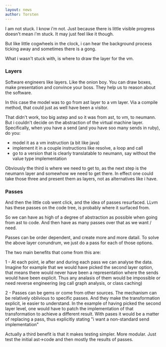 ```yaml
---
layout: news
author: Torsten
---
```


I am not stuck. I know i'm not. Just because there is little visible progress doesn't mean i'm stuck. It may just feel like it though.

But like little cogwheels in the clock, i can hear the background process ticking away and sometimes there is a gong.

What i wasn't stuck with, is where to draw the layer for the vm.

### Layers

Software engineers like layers. Like the onion boy. You can draw boxes, make presentation and convince your boss. 
They help us to reason about the software.

In this case the model was to go from ast layer to a vm layer. Via a compile method, that could just as well have been a 
visitor.

That didn't work, too big  astep and so it was from ast, to vm, to neumann. But i couldn't decide on the abstraction of the
virtual machine layer. Specifically, when you have a send (and you have soo many sends in ruby), do you:

- model it as a vm instruction (a bit like java)
- implement it in a couple instructions like resolve, a loop and call
- go to a version that is clearly translatable to neumann, say without the value type implementation

Obviously the third is where we need to get to, as the next step is the neumann layer and somewhow we need to get there.
In effect one could take those three and present them as layers, not as alternatives like i have.

### Passes

And then the little cob went click, and the idea of passes resurfaced. LLvm has these passes on the code tree, is probably 
where it surfaced from.

So we can have as high of a degree of abstraction as possible when going from ast to code. And then have as many passes 
over that as we want / need. 

Passes can be order dependent, and create more and more datail. To solve the above layer conundrum, we just do a pass
for each of those options.

The two main benefits that come from this are:

1 - At each point, ie after and during each pass we can analyse the data. Imagine for example that we would have picked the 
second layer option, that means there would never have been a representation where the sends would have been explicit. Thus
any analasis of them would be impossible or need reverse engineering (eg call graph analysis, or class caching)

2 - Passes can be gems or come from other sources. The mechanism can be relatively oblivious to specific passes. And they 
make the transformation explicit, ie easier to understand. In the example of having picked the second layer level, one
would have to patch the implementation of that transformation to achieve a different result. With pases it would be a matter
of replacing a pass, thus explicitly stating "i want a non-standard send implementation"

Actually a third benefit is that it makes testing simpler. More modular. Just test the initial ast->code and then mostly
the results of passes.